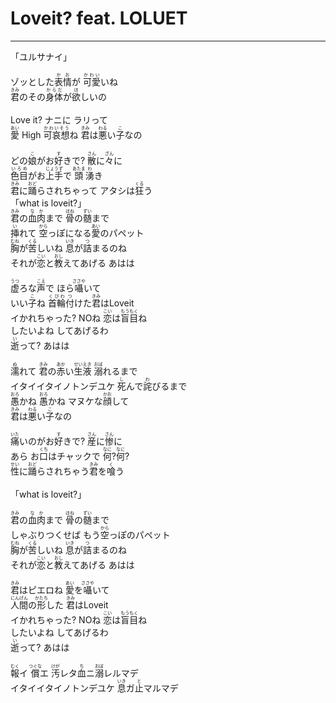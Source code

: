 # Loveit? feat. LOLUET
---
<lyric>
「ユルサナイ」<br/>
<br/>
ゾッとした<ruby>表情<rt>かお</rt></ruby>が <ruby>可愛<rt>かわい</rt></ruby>いね<br/>
<ruby>君<rt>きみ</rt></ruby>のその<ruby>身体<rt>からだ</rt></ruby>が<ruby>欲<rt>ほ</rt></ruby>しいの<br/>
<br/>
Love it? ナニに ラリって<br/>
<ruby>愛<rt>あい</rt></ruby> High <ruby>可哀想<rt>かわいそう</rt></ruby>ね <ruby>君<rt>きみ</rt></ruby>は<ruby>悪<rt>わる</rt></ruby>い<ruby>子<rt>こ</rt></ruby>なの<br/>
<br/>
どの<ruby>娘<rt>こ</rt></ruby>がお<ruby>好<rt>す</rt></ruby>きで? <ruby>散<rt>さん</rt></ruby>に<ruby>々<rt>ざん</rt></ruby>に<br/>
<ruby>色目<rt>いろめ</rt></ruby>がお<ruby>上手<rt>じょうず</rt></ruby>で <ruby>頭<rt>あたま</rt></ruby><ruby>湧<rt>わ</rt></ruby>き<br/>
<ruby>君<rt>きみ</rt></ruby>に<ruby>踊<rt>おど</rt></ruby>らされちゃって アタシは<ruby>狂<rt>くる</rt></ruby>う<br/>
「what is loveit?」<br/>
<ruby>君<rt>きみ</rt></ruby>の<ruby>血肉<rt>なか</rt></ruby>まで <ruby>骨<rt>ほね</rt></ruby>の<ruby>髄<rt>ずい</rt></ruby>まで<br/>
<ruby>挿<rt>い</rt></ruby>れて <ruby>空<rt>から</rt></ruby>っぽになる<ruby>愛<rt>あい</rt></ruby>のパペット<br/>
<ruby>胸<rt>むね</rt></ruby>が<ruby>苦<rt>くる</rt></ruby>しいね <ruby>息<rt>いき</rt></ruby>が<ruby>詰<rt>つ</rt></ruby>まるのね<br/>
それが<ruby>恋<rt>こい</rt></ruby>と<ruby>教<rt>おし</rt></ruby>えてあげる あはは<br/>
<br/>
<ruby>虚<rt>うつ</rt></ruby>ろな<ruby>声<rt>こえ</rt></ruby>で ほら<ruby>囁<rt>ささや</rt></ruby>いて<br/>
いい<ruby>子<rt>こ</rt></ruby>ね <ruby>首輪<rt>くびわ</rt></ruby><ruby>付<rt>つ</rt></ruby>けた<ruby>君<rt>きみ</rt></ruby>はLoveit<br/>
イかれちゃった? NOね <ruby>恋<rt>こい</rt></ruby>は<ruby>盲目<rt>もうもく</rt></ruby>ね<br/>
したいよね してあげるわ<br/>
<ruby>逝<rt>い</rt></ruby>って? あはは<br/>
<br/>
<ruby>濡<rt>ぬ</rt></ruby>れて <ruby>君<rt>きみ</rt></ruby>の<ruby>赤<rt>あか</rt></ruby>い<ruby>生<rt>せい</rt></ruby><ruby>液<rt>えき</rt></ruby> <ruby>溺<rt>おぼ</rt></ruby>れるまで<br/>
イタイイタイノトンデユケ <ruby>死<rt>し</rt></ruby>んで<ruby>詫<rt>わ</rt></ruby>びるまで<br/>
<ruby>愚<rt>おろ</rt></ruby>かね <ruby>愚<rt>おろ</rt></ruby>かね マヌケな<ruby>顔<rt>かお</rt></ruby>して<br/>
<ruby>君<rt>きみ</rt></ruby>は<ruby>悪<rt>わる</rt></ruby>い<ruby>子<rt>こ</rt></ruby>なの<br/>
<br/>
<ruby>痛<rt>いた</rt></ruby>いのがお<ruby>好<rt>す</rt></ruby>きで? <ruby>産<rt>さん</rt></ruby>に<ruby>惨<rt>さん</rt></ruby>に<br/>
あら お<ruby>口<rt>くち</rt></ruby>はチャックで <ruby>何<rt>なに</rt></ruby>?<ruby>何<rt>なに</rt></ruby>?<br/>
<ruby>性<rt>せい</rt></ruby>に<ruby>踊<rt>おど</rt></ruby>らされちゃう<ruby>君<rt>きみ</rt></ruby>を<ruby>喰<rt>く</rt></ruby>う<br/>
<br/>
「what is loveit?」<br/>
<br/>
<ruby>君<rt>きみ</rt></ruby>の<ruby>血肉<rt>なか</rt></ruby>まで <ruby>骨<rt>ほね</rt></ruby>の<ruby>髄<rt>ずい</rt></ruby>まで<br/>
しゃぶりつくせば もう<ruby>空<rt>から</rt></ruby>っぽのパペット<br/>
<ruby>胸<rt>むね</rt></ruby>が<ruby>苦<rt>くる</rt></ruby>しいね <ruby>息<rt>いき</rt></ruby>が<ruby>詰<rt>つ</rt></ruby>まるのね<br/>
それが<ruby>恋<rt>こい</rt></ruby>と<ruby>教<rt>おし</rt></ruby>えてあげる あはは<br/>
<br/>
<ruby>君<rt>きみ</rt></ruby>はピエロね <ruby>愛<rt>あい</rt></ruby>を<ruby>囁<rt>ささや</rt></ruby>いて<br/>
<ruby>人間<rt>にんげん</rt></ruby>の<ruby>形<rt>かたち</rt></ruby>した <ruby>君<rt>きみ</rt></ruby>はLoveit<br/>
イかれちゃった? NOね <ruby>恋<rt>こい</rt></ruby>は<ruby>盲目<rt>もうもく</rt></ruby>ね<br/>
したいよね してあげるわ<br/>
<ruby>逝<rt>い</rt></ruby>って? あはは<br/>
<br/>
<ruby>報<rt>むく</rt></ruby>イ <ruby>償<rt>つぐな</rt></ruby>エ <ruby>汚<rt>けが</rt></ruby>レタ<ruby>血<rt>ち</rt></ruby>ニ<ruby>溺<rt>おぼ</rt></ruby>レルマデ<br/>
イタイイタイノトンデユケ <ruby>息<rt>いき</rt></ruby>ガ<ruby>止<rt>と</rt></ruby>マルマデ<br/>
</lyric>
